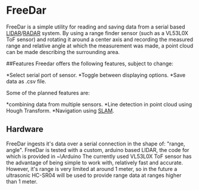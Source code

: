 # FreeDar
FreeDar is a simple utility for reading and saving data from a serial based [LIDAR](https://en.wikipedia.org/wiki/Lidar)/[RADAR](https://en.wikipedia.org/wiki/Radar) system.
By using a range finder sensor (such as a VL53L0X ToF sensor) and rotating it around a center axis and recording the measured range and relative angle at which the measurement was made, a point cloud can be made describing the surrounding area.

##Features
Freedar offers the following features, subject to change:

*Select serial port of sensor.
*Toggle between displaying options.
*Save data as .csv file.

Some of the planned features are:

*combining data from multiple sensors.
*Line detection in point cloud using Hough Transform.
*Navigation using [SLAM](https://en.wikipedia.org/wiki/Simultaneous_localization_and_mapping).

## Hardware
FreeDar ingests it's data over a serial connection in the shape of: "range, angle". FreeDar is tested with a custom, arduino based LIDAR, the code for which is provided in ~\Arduino
The currently used VL53L0X ToF sensor has the advantage of being simple to work with, relatively fast and accurate. However, it's range is very limited at around 1 meter, so in the future a ultrasonic HC-SR04 will be used to provide range data at ranges higher than 1 meter.

